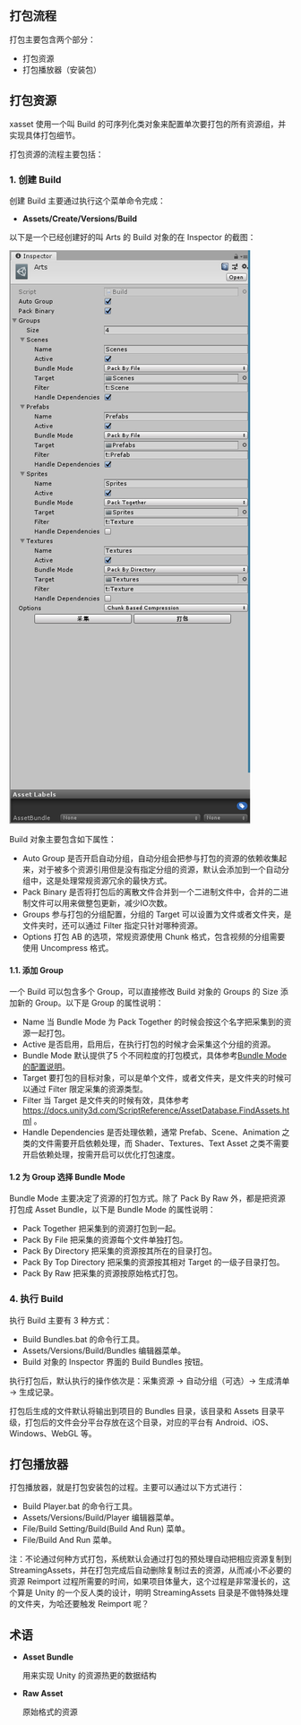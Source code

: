 <!-- docs/build.md -->

## 打包流程

打包主要包含两个部分：

- 打包资源
- 打包播放器（安装包）

## 打包资源

xasset 使用一个叫 Build 的可序列化类对象来配置单次要打包的所有资源组，并实现具体打包细节。

打包资源的流程主要包括：

### 1. 创建 Build

创建 Build 主要通过执行这个菜单命令完成：

- **Assets/Create/Versions/Build**

以下是一个已经创建好的叫 Arts 的 Build 对象的在 Inspector 的截图：

![example-build](res/example-build.png)

Build 对象主要包含如下属性：

- Auto Group 是否开启自动分组，自动分组会把参与打包的资源的依赖收集起来，对于被多个资源引用但是没有指定分组的资源，默认会添加到一个自动分组中，这是处理常规资源冗余的最快方式。
- Pack Binary 是否将打包后的离散文件合并到一个二进制文件中，合并的二进制文件可以用来做整包更新，减少IO次数。
- Groups 参与打包的分组配置，分组的 Target 可以设置为文件或者文件夹，是文件夹时，还可以通过 Filter 指定只针对哪种资源。
- Options 打包 AB 的选项，常规资源使用 Chunk 格式，包含视频的分组需要使用 Uncompress 格式。

#### 1.1. 添加 Group

一个 Build 可以包含多个 Group，可以直接修改 Build 对象的 Groups 的 Size 添加新的 Group。以下是 Group 的属性说明：

- Name 当 Bundle Mode 为 Pack Together 的时候会按这个名字把采集到的资源一起打包。
- Active 是否启用，启用后，在执行打包的时候才会采集这个分组的资源。
- Bundle Mode 默认提供了5 个不同粒度的打包模式，具体参考[Bundle Mode的配置说明](#3-%E4%B8%BA-group-%E9%80%89%E6%8B%A9-bundle-mode)。
- Target 要打包的目标对象，可以是单个文件，或者文件夹，是文件夹的时候可以通过 Filter 限定采集的资源类型。
- Filter 当 Target 是文件夹的时候有效，具体参考 https://docs.unity3d.com/ScriptReference/AssetDatabase.FindAssets.html 。
- Handle Dependencies 是否处理依赖，通常 Prefab、Scene、Animation 之类的文件需要开启依赖处理，而 Shader、Textures、Text Asset 之类不需要开启依赖处理，按需开启可以优化打包速度。

#### 1.2 为 Group 选择 Bundle Mode

Bundle Mode 主要决定了资源的打包方式。除了 Pack By Raw 外，都是把资源打包成 Asset Bundle，以下是 Bundle Mode 的属性说明：

- Pack Together 把采集到的资源打包到一起。
- Pack By File 把采集的资源每个文件单独打包。
- Pack By Directory 把采集的资源按其所在的目录打包。
- Pack By Top Directory 把采集的资源按其相对 Target 的一级子目录打包。
- Pack By Raw 把采集的资源按原始格式打包。

### 4. 执行 Build

执行 Build 主要有 3 种方式：

- Build Bundles.bat 的命令行工具。
- Assets/Versions/Build/Bundles 编辑器菜单。
- Build 对象的 Inspector 界面的 Build Bundles 按钮。

执行打包后，默认执行的操作依次是：采集资源 -> 自动分组（可选）-> 生成清单 -> 生成记录。

打包后生成的文件默认将输出到项目的 Bundles 目录，该目录和 Assets 目录平级，打包后的文件会分平台存放在这个目录，对应的平台有 Android、iOS、Windows、WebGL 等。

## 打包播放器

打包播放器，就是打包安装包的过程。主要可以通过以下方式进行：

- Build Player.bat 的命令行工具。
- Assets/Versions/Build/Player 编辑器菜单。
- File/Build Setting/Build(Build And Run) 菜单。
- File/Build And Run 菜单。

注：不论通过何种方式打包，系统默认会通过打包的预处理自动把相应资源复制到 StreamingAssets，并在打包完成后自动删除复制过去的资源，从而减小不必要的资源 Reimport 过程所需要的时间，如果项目体量大，这个过程是非常漫长的，这个算是 Unity 的一个反人类的设计，明明 StreamingAssets 目录是不做特殊处理的文件夹，为哈还要触发 Reimport 呢？

## 术语

- **Asset Bundle**

  用来实现 Unity 的资源热更的数据结构

- **Raw Asset**

  原始格式的资源

